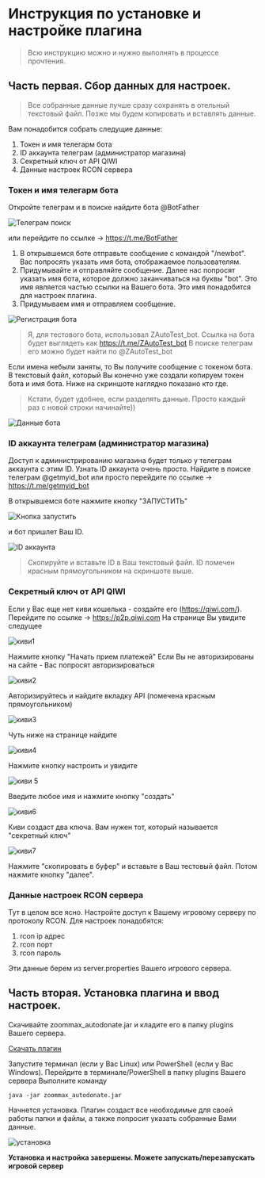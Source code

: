 # Инструкция по установке и настройке плагина

> Всю инструкцию можно и нужно выполнять в процессе прочтения.

## Часть первая. Сбор данных для настроек.

> Все собранные данные лучше сразу сохранять в отельный текстовый файл. Позже мы будем копировать и вставлять данные.

Вам понадобится собрать следущие данные:
1. Токен и имя телегарм бота
2. ID аккаунта телеграм (администратор магазина)
3. Секретный ключ от API QIWI
4. Данные настроек RCON сервера

### Токен и имя телегарм бота
Откройте телеграм и в поиске найдите бота @BotFather

![Телеграм поиск](https://github.com/ZooMMaX/ZooMMaX-Autodonate-plugin/raw/main/Screenshot_1.png "Телеграм поиск")

или перейдите по ссылке -> https://t.me/BotFather

1) В открывшемся боте отправьте сообщение с командой "/newbot".
Вас попросять указать имя бота, отображаемое пользователям.
2) Придумывайте и отправляйте сообщение.
Далее нас попросят указать имя бота, которое должно заканчиваться на буквы "bot". Это имя является частью ссылки на Вашего бота. Это имя понадобится для настроек плагина.
3) Придумываем имя и отправляем сообщение.

![Регистрация бота](https://github.com/ZooMMaX/ZooMMaX-Autodonate-plugin/raw/main/Screenshot_4.png "Регистрация бота")

> Я, для тестового бота, использовал ZAutoTest_bot.
Ссылка на бота будет выглядеть как https://t.me/ZAutoTest_bot
В поиске телеграм его можно будет найти по @ZAutoTest_bot

Если имена небыли заняты, то Вы получите сообщение с токеном бота.
В текстовый файл, который Вы конечно уже создали копируем токен бота и имя бота. Ниже на скриншоте наглядно показано кто где.
> Кстати, будет удобнее, если разделять данные.
Просто каждый раз с новой строки начинайте))

![Данные бота](https://github.com/ZooMMaX/ZooMMaX-Autodonate-plugin/raw/main/Screenshot_5.png "Данные бота")


### ID аккаунта телеграм (администратор магазина)
Доступ к администрированию магазина будет только у телеграм аккаунта с этим ID.
Узнать ID аккаунта очень просто. Найдите в поиске телеграм @getmyid_bot или просто перейдите по ссылке -> https://t.me/getmyid_bot

В открывшемся боте нажмите кнопку "ЗАПУСТИТЬ" 

![Кнопка запустить](https://github.com/ZooMMaX/ZooMMaX-Autodonate-plugin/raw/main/Screenshot_6.png "Кнопка запустить")

и бот пришлет Ваш ID.

![ID аккаунта](https://github.com/ZooMMaX/ZooMMaX-Autodonate-plugin/raw/main/Screenshot_7.png "ID аккаунта")

> Скопируйте и вставьте ID в Ваш текстовый файл. ID помечен красным прямоугольником на скриншоте выше.

### Секретный ключ от API QIWI
Если у Вас еще нет киви кошелька - создайте его (https://qiwi.com/).
Перейдите по ссылке -> https://p2p.qiwi.com
На странице Вы увидите следущее

![киви1](https://github.com/ZooMMaX/ZooMMaX-Autodonate-plugin/raw/main/Screenshot_8.png "киви1")

Нажмите кнопку "Начать прием платежей"
Если Вы не авторизированы на сайте - Вас попросят авторизироваться

![киви2](https://github.com/ZooMMaX/ZooMMaX-Autodonate-plugin/raw/main/Screenshot_9.png "киви2")

Авторизируйтесь и найдите вкладку API (помечена красным прямоугольником)

![киви3](https://github.com/ZooMMaX/ZooMMaX-Autodonate-plugin/raw/main/Screenshot_10.png "киви3")

Чуть ниже на странице найдите

![киви4](https://github.com/ZooMMaX/ZooMMaX-Autodonate-plugin/raw/main/Screenshot_11.png "киви4")

Нажмите кнопку настроить и увидите

![киви 5](https://github.com/ZooMMaX/ZooMMaX-Autodonate-plugin/raw/main/Screenshot_12.png "киви 5")

Введите любое имя и нажмите кнопку "создать"

![киви6](https://github.com/ZooMMaX/ZooMMaX-Autodonate-plugin/raw/main/Screenshot_13.png "киви6")

Киви создаст два ключа. Вам нужен тот, который называется "секретный ключ"

![киви7](https://github.com/ZooMMaX/ZooMMaX-Autodonate-plugin/raw/main/Screenshot_14.png "киви7")

Нажмите "скопировать в буфер" и вставьте в Ваш тестовый файл. Потом нажмите кнопку "далее".

### Данные настроек RCON сервера
Тут в целом все ясно. Настройте доступ к Вашему игровому серверу по протоколу RCON.
Для настроек понадобятся:
1. rcon ip адрес
2. rcon порт
3. rcon пароль

Эти данные берем из server.properties Вашего игрового сервера.

## Часть вторая. Установка плагина и ввод настроек.
Скачивайте zoommax_autodonate.jar и кладите его в папку plugins Вашего сервера.

[Скачать плагин](https://github.com/ZooMMaX/ZooMMaX-Autodonate-plugin/releases "Скачать плагин")

Запустите терминал (если у Вас Linux) или PowerShell (если у Вас Windows).
Перейдите в терминале/PowerShell в папку plugins Вашего сервера
Выполните команду

`
java -jar zoommax_autodonate.jar
`

Начнется установка. Плагин создаст все необходимые для своей работы папки и файлы, а также попросит указать собранные Вами данные.

![установка](https://github.com/ZooMMaX/ZooMMaX-Autodonate-plugin/raw/main/Screenshot_15.png "установка")

**Установка и настройка завершены. Можете запускать/перезапускать игровой сервер**
